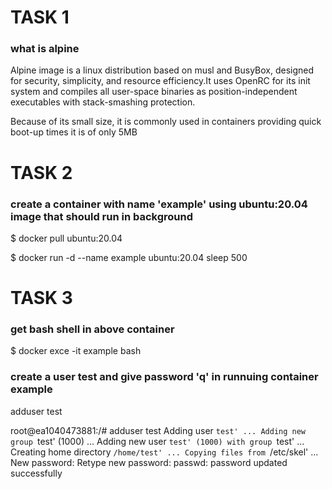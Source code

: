 # TASK 1
### what is alpine 
Alpine image is a linux distribution based on musl and BusyBox, designed for security, simplicity, and resource efficiency.It uses OpenRC for its init system and compiles all user-space binaries as position-independent executables with stack-smashing protection.

Because of its small size, it is commonly used in containers providing quick boot-up times it is of only 5MB

# TASK 2
### create a container with name 'example' using ubuntu:20.04 image that should run in background

$ docker pull ubuntu:20.04

$ docker run -d --name example ubuntu:20.04 sleep 500

# TASK 3
### get bash shell in above container

$ docker exce -it example bash

### create a user test and give password 'q' in runnuing container example

adduser test

root@ea1040473881:/# adduser test
Adding user `test' ...
Adding new group `test' (1000) ...
Adding new user `test' (1000) with group `test' ...
Creating home directory `/home/test' ...
Copying files from `/etc/skel' ...
New password: 
Retype new password: 
passwd: password updated successfully
